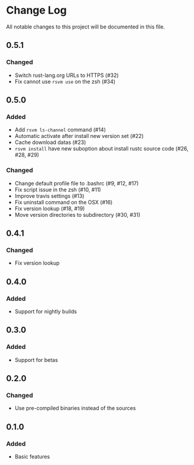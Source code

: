 # Change Log
All notable changes to this project will be documented in this file.

## 0.5.1
### Changed
- Switch rust-lang.org URLs to HTTPS (#32)
- Fix cannot use `rsvm use` on the zsh (#34)

## 0.5.0
### Added
- Add `rsvm ls-channel` command (#14)
- Automatic activate after install new version set (#22)
- Cache download datas (#23)
- `rsvm install` have new suboption about install rustc source code (#26, #28, #29)

### Changed
- Change default profile file to .bashrc (#9, #12, #17)
- Fix script issue in the zsh (#10, #11)
- Improve travis settings (#13)
- Fix uninstall command on the OSX (#16)
- Fix version lookup (#18, #19)
- Move version directories to subdirectory (#30, #31)

## 0.4.1
### Changed
- Fix version lookup

## 0.4.0
### Added
- Support for nightly builds

## 0.3.0
### Added
- Support for betas

## 0.2.0
### Changed
- Use pre-compiled binaries instead of the sources

## 0.1.0
### Added
- Basic features

